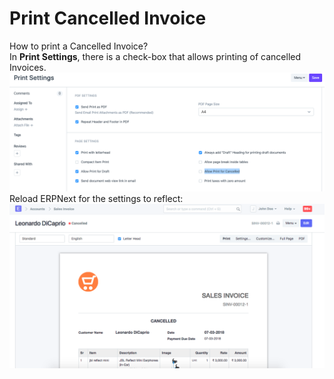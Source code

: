 
# Print Cancelled Invoice



How to print a Cancelled Invoice?   
In **Print Settings**, there is a check-box that allows printing of cancelled Invoices.   
![](/files/Kf9D1Q2.png)  
Reload ERPNext for the settings to reflect:   
![](/files/qFVSpRT.png)


